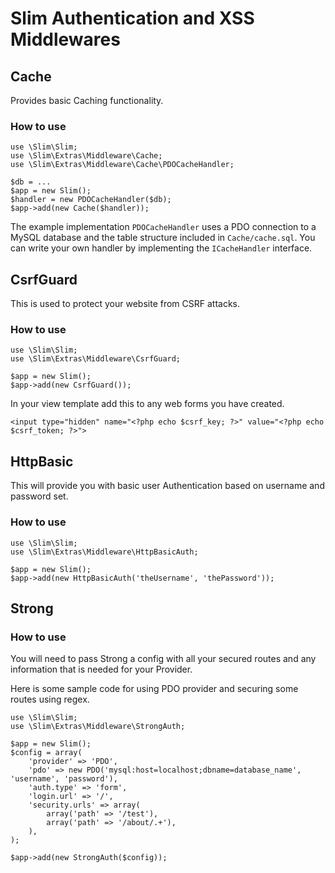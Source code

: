 # Slim Authentication and XSS Middlewares

## Cache

Provides basic Caching functionality.

### How to use

    use \Slim\Slim;
    use \Slim\Extras\Middleware\Cache;
    use \Slim\Extras\Middleware\Cache\PDOCacheHandler;

    $db = ...
    $app = new Slim();
    $handler = new PDOCacheHandler($db);
    $app->add(new Cache($handler));

The example implementation `PDOCacheHandler` uses a PDO connection to a MySQL
database and the table structure included in `Cache/cache.sql`. You can write
your own handler by implementing the `ICacheHandler` interface.

## CsrfGuard

This is used to protect your website from CSRF attacks. 

### How to use

    use \Slim\Slim;
    use \Slim\Extras\Middleware\CsrfGuard;

    $app = new Slim();
    $app->add(new CsrfGuard());

In your view template add this to any web forms you have created.

    <input type="hidden" name="<?php echo $csrf_key; ?>" value="<?php echo $csrf_token; ?>">

## HttpBasic

This will provide you with basic user Authentication based on username and password set.

### How to use

    use \Slim\Slim;
    use \Slim\Extras\Middleware\HttpBasicAuth;

    $app = new Slim();
    $app->add(new HttpBasicAuth('theUsername', 'thePassword'));


## Strong

### How to use

You will need to pass Strong a config with all your secured routes and any information that is needed
for your Provider.

Here is some sample code for using PDO provider and securing some routes using regex.

    use \Slim\Slim;
    use \Slim\Extras\Middleware\StrongAuth;

    $app = new Slim();
    $config = array(
        'provider' => 'PDO',
        'pdo' => new PDO('mysql:host=localhost;dbname=database_name', 'username', 'password'),
        'auth.type' => 'form',
        'login.url' => '/',
        'security.urls' => array(
            array('path' => '/test'),
            array('path' => '/about/.+'),
        ),
    );

    $app->add(new StrongAuth($config));
